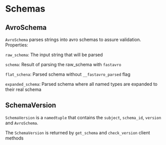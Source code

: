 # Schemas

## AvroSchema

`AvroSchema` parses strings into avro schemas to assure validation. Properties:

`raw_schema`: The input string that will be parsed

`schema`: Result of parsing the raw_schema with `fastavro`

`flat_schena`: Parsed schema without `__fastavro_parsed` flag

`expanded_schema`: Parsed schema where all named types are expanded to their real schema

## SchemaVersion

`SchemaVersion` is a `namedtuple` that contains the `subject`, `schema_id`, `version` and `AvroSchema`.

The `SchemaVersion` is returned by `get_schema` and `check_version` client methods
